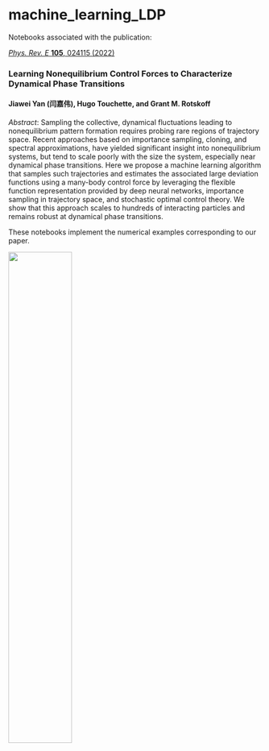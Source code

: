 # machine_learning_LDP
Notebooks associated with the publication:

[_Phys. Rev. E_ **105**, 024115 (2022)](https://journals.aps.org/pre/abstract/10.1103/PhysRevE.105.024115)

### Learning Nonequilibrium Control Forces to Characterize Dynamical Phase Transitions

#### Jiawei Yan (闫嘉伟), Hugo Touchette, and Grant M. Rotskoff

*Abstract*: Sampling the collective, dynamical fluctuations leading to nonequilibrium pattern formation requires probing rare regions of trajectory space. Recent approaches based on importance sampling, cloning, and spectral approximations, have yielded significant insight into nonequilibrium systems, but tend to scale poorly with the size the system, especially near dynamical phase transitions. Here we propose a machine learning algorithm that samples such trajectories and estimates the associated large deviation functions using a many-body control force by leveraging the flexible function representation provided by deep neural networks, importance sampling in trajectory space, and stochastic optimal control theory. We show that this approach scales to hundreds of interacting particles and remains robust at dynamical phase transitions.

These notebooks implement the numerical examples corresponding to our paper.

<img src="https://github.com/quark-strange/machine_learning_LDP/blob/main/results/ABPs_80_lambda-0.03.gif" width="50%" height="50%"/>
